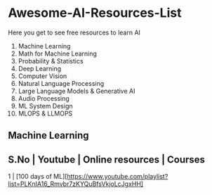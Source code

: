 # Awesome-AI-Resources-List
Here you get to see free resources to learn AI 

1. Machine Learning
2. Math for Machine Learning
3. Probability & Statistics
4. Deep Learning
5. Computer Vision
6. Natural Language Processing
7. Large Language Models & Generative AI
8. Audio Processing
9. ML System Design
10. MLOPS & LLMOPS

## Machine Learning

S.No | Youtube |   Online resources  |  Courses 
------------------------------------------------
1 |  [100 days of ML][https://www.youtube.com/playlist?list=PLKnIA16_Rmvbr7zKYQuBfsVkjoLcJgxHH] 
